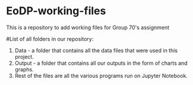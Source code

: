 # EoDP-working-files
This is a repository to add working files for Group 70's assignment 

#List of all folders in our repository: 
1. Data - a folder that contains all the data files that were used in this project. 
2. Output - a folder that contains all our outputs in the form of charts and graphs. 
3. Rest of the files are all the various programs run on Jupyter Notebook.

